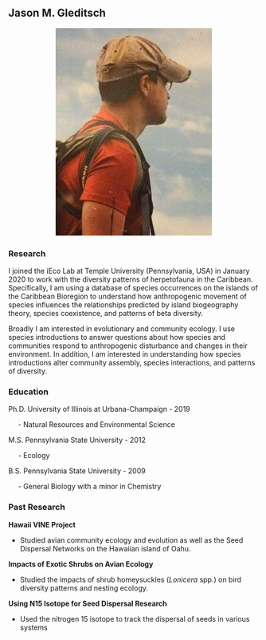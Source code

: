 ## Jason M. Gleditsch

<p align="center">
  <img src="ME_small.jpg">
</p>


### Research
I joined the iEco Lab at Temple University (Pennsylvania, USA) in January 2020 to work with the diversity patterns of herpetofauna in the Caribbean. Specifically, I am using a database of species occurrences on the islands of the Caribbean Bioregion to understand how anthropogenic movement of species influences the relationships predicted by island biogeography theory, species coexistence, and patterns of beta diversity.

Broadly I am interested in evolutionary and community ecology. I use species introductions to answer questions about how species and communities respond to anthropogenic disturbance and changes in their environment. In addition, I am interested in understanding how species introductions alter community assembly, species interactions, and patterns of diversity.






### Education
Ph.D. University of Illinois at Urbana-Champaign - 2019




&nbsp;&nbsp;&nbsp;&nbsp;&nbsp;- Natural Resources and Environmental Science




M.S. Pennsylvania State University - 2012




&nbsp;&nbsp;&nbsp;&nbsp;&nbsp;- Ecology



B.S. Pennsylvania State University - 2009




&nbsp;&nbsp;&nbsp;&nbsp;&nbsp;- General Biology with a minor in Chemistry






### Past Research
**Hawaii VINE Project** 
  - Studied avian community ecology and evolution as well as the Seed Dispersal Networks on the Hawaiian island of Oahu.

**Impacts of Exotic Shrubs on Avian Ecology** 
  - Studied the impacts of shrub homeysuckles (_Lonicera_ spp.) on bird diversity patterns and nesting ecology.

**Using N15 Isotope for Seed Dispersal Research** 
  - Used the nitrogen 15 isotope to track the dispersal of seeds in various systems
